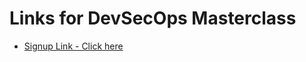 # Links for DevSecOps Masterclass


* [Signup Link - Click here](https://learning.appsecengineer.com/signup/Y29tcGFueV9iZDZjMTZjMi1lMTkxLTRmMzUtYmJlZC04NGQxMDRmMzdkYmU)
